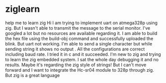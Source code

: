 # ziglearn
help me to learn zig
Hi I am trying to implement uart on atmega328p using zig. But I wasn't able to transmit the message to the serial monitor. I've googled a lot but no resources are available regarding it.  I am able to build the hex file using the build-obj command and successfully uploaded the blink. But uart not working. I'm able to send a single character but while sending string it shows no output . All the configurations are correct including baud rate. I tried it in c and it succeeded. I'm new to zig and trying to learn the zig embedded system. I sat the whole day debugging it and no results. Maybe it's regarding the zig style of strings! But I can't move forward and I want to integrate the Hc-sr04 module to 328p through zig. But zig is a great language
